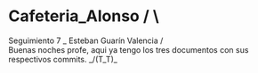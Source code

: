 # Cafeteria_Alonso                                                                     / \
Seguimiento 7 _ Esteban Guarín Valencia                                               /   \
Buenas noches profe, aqui ya tengo los tres documentos con sus respectivos commits. _/(T_T)\_

